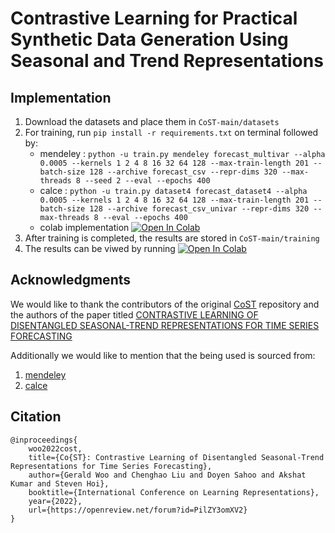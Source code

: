 # Contrastive Learning for Practical Synthetic Data Generation Using Seasonal and Trend Representations
## Implementation
1. Download the datasets and place them in `CoST-main/datasets`
2. For training, run `pip install -r requirements.txt` on terminal followed by:
     * mendeley : `python -u train.py mendeley forecast_multivar --alpha 0.0005 --kernels 1 2 4 8 16 32 64 128 --max-train-length 201 --batch-size 128 --archive forecast_csv --repr-dims 320 --max-threads 8 --seed 2 --eval --epochs 400`
     * calce : `python -u train.py dataset4 forecast_dataset4 --alpha 0.0005 --kernels 1 2 4 8 16 32 64 128 --max-train-length 201 --batch-size 128 --archive forecast_csv_univar --repr-dims 320 --max-threads 8 --eval --epochs 400`
     * colab implementation [![Open In Colab](https://colab.research.google.com/assets/colab-badge.svg)](https://colab.research.google.com/github/HrudayR/CoST/blob/master/cost_contrastive.ipynb)
3. After training is completed, the results are stored in `CoST-main/training`
4. The results can be viwed by running [![Open In Colab](https://colab.research.google.com/assets/colab-badge.svg)](https://colab.research.google.com/github/HrudayR/CoST/blob/master/results.ipynb)

## Acknowledgments
We would like to thank the contributors of the original [CoST](https://github.com/salesforce/CoST) repository and the authors of the paper titled [CONTRASTIVE LEARNING OF DISENTANGLED SEASONAL-TREND REPRESENTATIONS FOR TIME SERIES FORECASTING](https://openreview.net/pdf?id=PilZY3omXV2)  
  
Additionally we would like to mention that the being used is sourced from:
1. [mendeley](https://data.mendeley.com/datasets/wykht8y7tg/1)
2. [calce](https://web.calce.umd.edu/batteries/data.htm)
  
  
 ## <span id="citelink">Citation</span>

```
@inproceedings{
    woo2022cost,
    title={Co{ST}: Contrastive Learning of Disentangled Seasonal-Trend Representations for Time Series Forecasting},
    author={Gerald Woo and Chenghao Liu and Doyen Sahoo and Akshat Kumar and Steven Hoi},
    booktitle={International Conference on Learning Representations},
    year={2022},
    url={https://openreview.net/forum?id=PilZY3omXV2}
}
```
